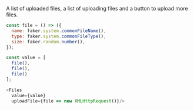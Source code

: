 A list of uploaded files, a list of uploading files and a button to upload more files.

```js
const file = () => ({
  name: faker.system.commonFileName(),
  type: faker.system.commonFileType(),
  size: faker.random.number(),
});

const value = [
  file(),
  file(),
  file()
];

<Files
  value={value}
  uploadFile={file => new XMLHttpRequest()}/>
```
